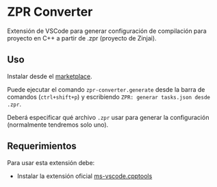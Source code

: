 # ZPR Converter

Extensión de VSCode para generar configuración de compilación para proyecto en C++ a partir de .zpr (proyecto de Zinjai).

## Uso

Instalar desde el [marketplace](https://marketplace.visualstudio.com/items?itemName=LucasSaurin.zpr-converter).

Puede ejecutar el comando `zpr-converter.generate` desde la barra de comandos (`ctrl+shift+p`) y escribiendo `ZPR: generar tasks.json desde .zpr`.

Deberá especificar qué archivo `.zpr` usar para generar la configuración (normalmente tendremos solo uno).

## Requerimientos

Para usar esta extensión debe:

- Instalar la extensión oficial [ms-vscode.cpptools](https://marketplace.visualstudio.com/items?itemName=ms-vscode.cpptools)
